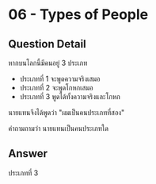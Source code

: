 # 06 - Types of People
## Question Detail
หากบนโลกนี้มีคนอยู่ 3 ประเภท
- ประเภทที่ 1 จะพูดความจริงเสมอ
- ประเภทที่ 2 จะพูดโกหกเสมอ
- ประเภทที่ 3 พูดได้ทั้งความจริงและโกหก

นายแทนจึงได้พูดว่า "ผมเป็นคนประเภทที่สอง"

คำถามถามว่า นายแทนเป็นคนประเภทใด

## Answer
ประเภทที่ 3

